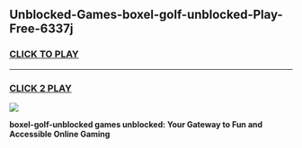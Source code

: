 
## Unblocked-Games-boxel-golf-unblocked-Play-Free-6337j
<h3>
<a href="https://premium76.site?title=boxel-golf-unblocked&ref=21A">CLICK TO PLAY</a></h3>
<hr>

<h3>
<a href="https://premium76.site?title=boxel-golf-unblocked&ref=21A">CLICK 2 PLAY</a>
  
</h3>

<a href="https://premium76.site?title=boxel-golf-unblocked&ref=21A"><img src="https://clearcache.store/games.png"></a>


**boxel-golf-unblocked games unblocked: Your Gateway to Fun and Accessible Online Gaming**
